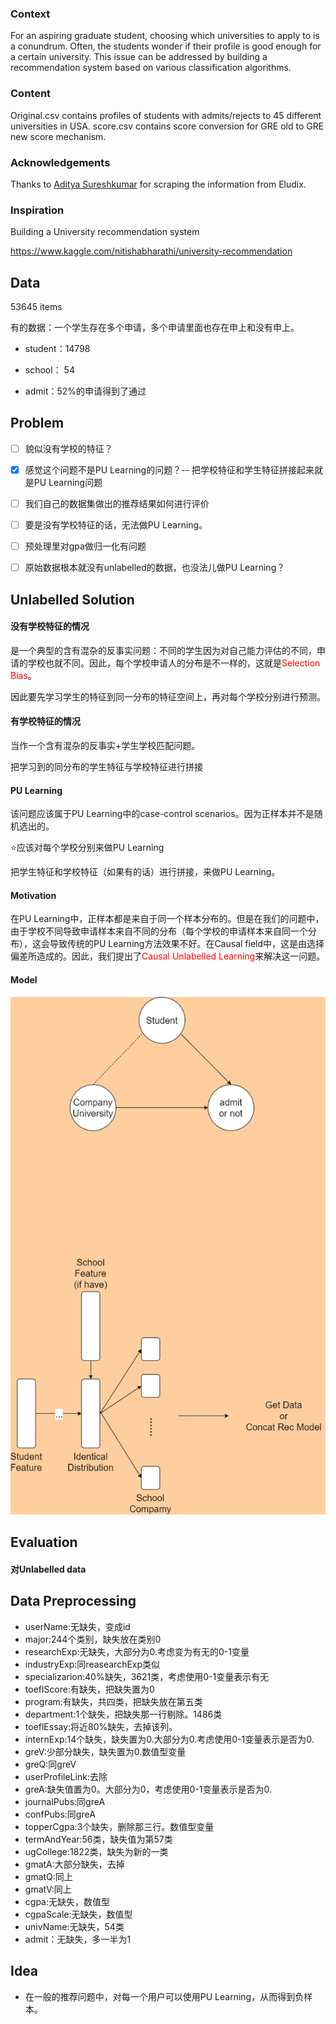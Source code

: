 ### Context

For an aspiring graduate student, choosing which universities to  apply to is a conundrum. Often, the students wonder if their profile is  good enough for a certain university.  This issue can be addressed by  building a recommendation system based on various classification  algorithms. 

### Content

Original.csv contains profiles of students with admits/rejects to 45 different universities in USA.
 score.csv contains score conversion for GRE old to GRE new score mechanism.

### Acknowledgements

Thanks to [Aditya Sureshkumar](https://github.com/aditya-sureshkumar/University-Recommendation-System) for scraping the information from Eludix.

### Inspiration

Building  a University recommendation system

https://www.kaggle.com/nitishabharathi/university-recommendation



## Data

53645 items

有的数据：一个学生存在多个申请，多个申请里面也存在申上和没有申上。

- student：14798

- school： 54

- admit：52%的申请得到了通过





## Problem

+ [ ] 貌似没有学校的特征？
+ [x] 感觉这个问题不是PU Learning的问题？-- 把学校特征和学生特征拼接起来就是PU Learning问题
+ [ ] 我们自己的数据集做出的推荐结果如何进行评价
+ [ ] 要是没有学校特征的话，无法做PU Learning。
+ [ ] 预处理里对gpa做归一化有问题
+ [ ] 原始数据根本就没有unlabelled的数据，也没法儿做PU Learning？





## Unlabelled Solution

#### 没有学校特征的情况

是一个典型的含有混杂的反事实问题：不同的学生因为对自己能力评估的不同，申请的学校也就不同。因此，每个学校申请人的分布是不一样的，这就是<font color=red>Selection Bias</font>。

因此要先学习学生的特征到同一分布的特征空间上，再对每个学校分别进行预测。

#### 有学校特征的情况

当作一个含有混杂的反事实+学生学校匹配问题。

把学习到的同分布的学生特征与学校特征进行拼接

#### PU Learning

该问题应该属于PU Learning中的case-control scenarios。因为正样本并不是随机选出的。

:star:应该对每个学校分别来做PU Learning

把学生特征和学校特征（如果有的话）进行拼接，来做PU Learning。

#### Motivation

在PU Learning中，正样本都是来自于同一个样本分布的。但是在我们的问题中，由于学校不同导致申请样本来自不同的分布（每个学校的申请样本来自同一个分布），这会导致传统的PU Learning方法效果不好。在Causal field中，这是由选择偏差所造成的。因此，我们提出了<font color=red>Causal  Unlabelled Learning</font>来解决这一问题。

#### Model

![](../img/model.png)



## Evaluation

#### 对Unlabelled data









## Data Preprocessing

- userName:无缺失，变成id
- major:244个类别，缺失放在类别0
- researchExp:无缺失，大部分为0.考虑变为有无的0-1变量
- industryExp:同reasearchExp类似
- specializarion:40%缺失，3621类，考虑使用0-1变量表示有无
- toeflScore:有缺失，把缺失置为0
- program:有缺失，共四类，把缺失放在第五类
- department:1个缺失，把缺失那一行剔除。1486类
- toeflEssay:将近80%缺失，去掉该列。
- internExp:14个缺失，缺失置为0.大部分为0.考虑使用0-1变量表示是否为0.
- greV:少部分缺失，缺失置为0.数值型变量
- greQ:同greV
- userProfileLink:去除
- greA:缺失值置为0。大部分为0，考虑使用0-1变量表示是否为0.
- journalPubs:同greA
- confPubs:同greA
- topperCgpa:3个缺失，删除那三行。数值型变量
- termAndYear:56类，缺失值为第57类
- ugCollege:1822类，缺失为新的一类
- gmatA:大部分缺失，去掉
- gmatQ:同上
- gmatV:同上
- cgpa:无缺失，数值型
- cgpaScale:无缺失，数值型
- univName:无缺失，54类
- admit：无缺失，多一半为1



## Idea

- 在一般的推荐问题中，对每一个用户可以使用PU Learning，从而得到负样本。















